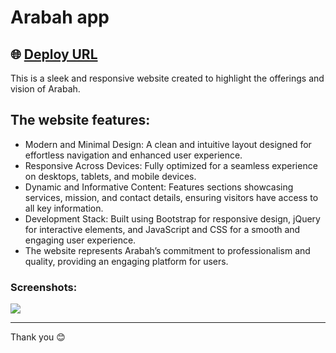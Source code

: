 # Arabah app
🌐 [Deploy URL](https://arabah.netlify.app/) 
---
This is a sleek and responsive website created to highlight the offerings and vision of Arabah.

## The website features:
- Modern and Minimal Design: A clean and intuitive layout designed for effortless navigation and enhanced user experience.
- Responsive Across Devices: Fully optimized for a seamless experience on desktops, tablets, and mobile devices.
- Dynamic and Informative Content: Features sections showcasing services, mission, and contact details, ensuring visitors have access to all key information.
- Development Stack: Built using Bootstrap for responsive design, jQuery for interactive elements, and JavaScript and CSS for a smooth and engaging user experience.
- The website represents Arabah’s commitment to professionalism and quality, providing an engaging platform for users.


### Screenshots:

![](https://nawjha.tech/assets/images/portfolio/arabah.png)


---

Thank you 😊
